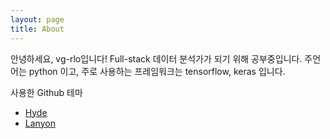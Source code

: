 ```yaml
---
layout: page
title: About
---
```


<p class="message">
  안녕하세요, vg-rlo입니다! Full-stack 데이터 분석가가 되기 위해 공부중입니다.
  주언어는 python 이고, 주로 사용하는 프레임워크는 tensorflow, keras 입니다.
</p>


사용한 Github 테마
* [Hyde](https://hyde.getpoole.com)
* [Lanyon](http://lanyon.getpoole.com)

